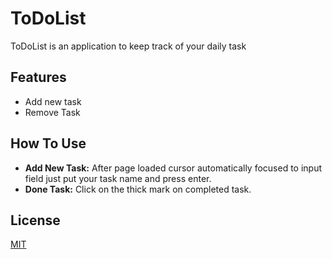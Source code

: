 # ToDoList

ToDoList is an application to keep track of your daily task

## Features

- Add new task
- Remove Task

## How To Use

- **Add New Task:** After page loaded cursor automatically focused to input field just put your task name and press enter.
- **Done Task:** Click on the thick mark on completed task.

## License

[MIT](https://choosealicense.com/licenses/mit/)
